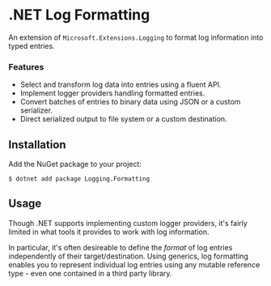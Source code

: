 # .NET Log Formatting
An extension of `Microsoft.Extensions.Logging` to format log information into typed entries.

### Features
* Select and transform log data into entries using a fluent API.
* Implement logger providers handling formatted entries.
* Convert batches of entries to binary data using JSON or a custom serializer.
* Direct serialized output to file system or a custom destination.

## Installation

Add the NuGet package to your project:

    $ dotnet add package Logging.Formatting

## Usage

Though .NET supports implementing custom logger providers, it's fairly limited in what tools it provides to work with log information.

In particular, it's often desireable to define the _format_ of log entries independently of their target/destination. Using generics, log formatting enables you to represent individual log entries using any mutable reference type - even one contained in a third party library.
